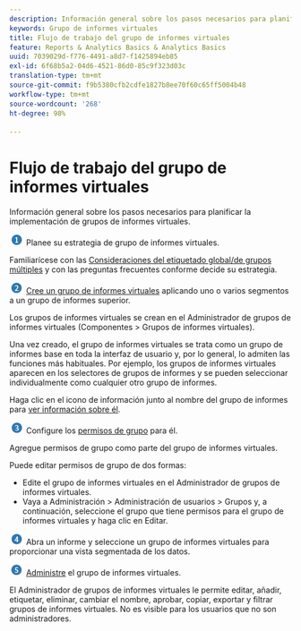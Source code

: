 ```yaml
---
description: Información general sobre los pasos necesarios para planificar la implementación de grupos de informes virtuales.
keywords: Grupo de informes virtuales
title: Flujo de trabajo del grupo de informes virtuales
feature: Reports & Analytics Basics & Analytics Basics
uuid: 7039029d-f776-4491-a8d7-f1425894eb85
exl-id: 6f68b5a2-04d6-4521-86d0-85c9f323d03c
translation-type: tm+mt
source-git-commit: f9b5380cfb2cdfe1827b8ee70f60c65ff5004b48
workflow-type: tm+mt
source-wordcount: '268'
ht-degree: 98%

---
```


# Flujo de trabajo del grupo de informes virtuales

Información general sobre los pasos necesarios para planificar la implementación de grupos de informes virtuales.

![](assets/step1_icon.png) Planee su estrategia de grupo de informes virtuales.

Familiarícese con las [Consideraciones del etiquetado global/de grupos múltiples](/help/components/vrs/vrs-considerations.md) y con las preguntas frecuentes conforme decide su estrategia.

![](assets/step2_icon.png) [Cree un grupo de informes virtuales](/help/components/vrs/c-workflow-vrs/vrs-create.md) aplicando uno o varios segmentos a un grupo de informes superior.

Los grupos de informes virtuales se crean en el Administrador de grupos de informes virtuales (Componentes > Grupos de informes virtuales).

Una vez creado, el grupo de informes virtuales se trata como un grupo de informes base en toda la interfaz de usuario y, por lo general, lo admiten las funciones más habituales. Por ejemplo, los grupos de informes virtuales aparecen en los selectores de grupos de informes y se pueden seleccionar individualmente como cualquier otro grupo de informes.

Haga clic en el icono de información junto al nombre del grupo de informes para [ver información sobre él](/help/components/vrs/c-workflow-vrs/vrs-view.md).

![](assets/step3_icon.png) Configure los [permisos de grupo](/help/components/vrs/c-workflow-vrs/vrs-create.md) para él.

Agregue permisos de grupo como parte del grupo de informes virtuales.

Puede editar permisos de grupo de dos formas:

* Edite el grupo de informes virtuales en el Administrador de grupos de informes virtuales.
* Vaya a Administración > Administración de usuarios > Grupos y, a continuación, seleccione el grupo que tiene permisos para el grupo de informes virtuales y haga clic en Editar.

![](assets/step4_icon.png) Abra un informe y seleccione un grupo de informes virtuales para proporcionar una vista segmentada de los datos.

![](assets/step5_icon.png) [Administre](/help/components/vrs/c-workflow-vrs/vrs-manage.md) el grupo de informes virtuales.

El Administrador de grupos de informes virtuales le permite editar, añadir, etiquetar, eliminar, cambiar el nombre, aprobar, copiar, exportar y filtrar grupos de informes virtuales. No es visible para los usuarios que no son administradores.
